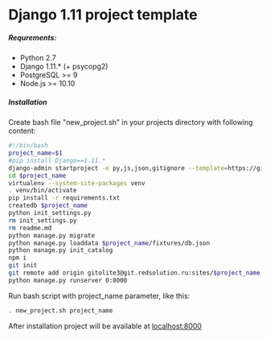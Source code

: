 # Django 1.11 project template

##### Requrements:
 - Python 2.7
 - Django 1.11.* (+ psycopg2)
 - PostgreSQL >= 9
 - Node.js >= 10.10

##### Installation
Create bash file "new_project.sh" in your projects directory with following content:
``` sh
#!/bin/bash
project_name=$1
#pip install Django==1.11.*
django-admin startproject -e py,js,json,gitignore --template=https://github.com/oldroute/django-box-1/archive/master.zip $project_name
cd $project_name
virtualenv --system-site-packages venv
. venv/bin/activate
pip install -r requirements.txt
createdb $project_name
python init_settings.py
rm init_settings.py
rm readme.md
python manage.py migrate
python manage.py loaddata $project_name/fixtures/db.json
python manage.py init_catalog
npm i
git init
git remote add origin gitolite3@git.redsolution.ru:sites/$project_name
python manage.py runserver 0:8000
```
Run bash script with project_name parameter, like this:
``` sh
. new_project.sh project_name
```
After installation project will be available at [localhost:8000](http://localhost:8000)